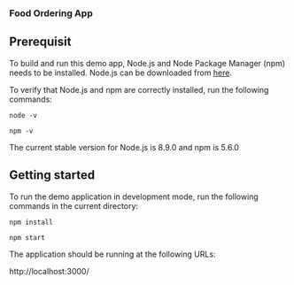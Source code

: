 ### Food Ordering App


## Prerequisit

To build and run this demo app, Node.js and Node Package Manager (npm) needs to be installed. Node.js can be downloaded from [here](https://nodejs.org/en/download/).

To verify that Node.js and npm are correctly installed, run the following commands:
```
node -v
```
```
npm -v
```
The current stable version for Node.js is 8.9.0 and npm is 5.6.0


## Getting started

To run the demo application in development mode, run the following commands in the current directory:
```
npm install
```
```
npm start
```
The application should be running at the following URLs:


http://localhost:3000/
